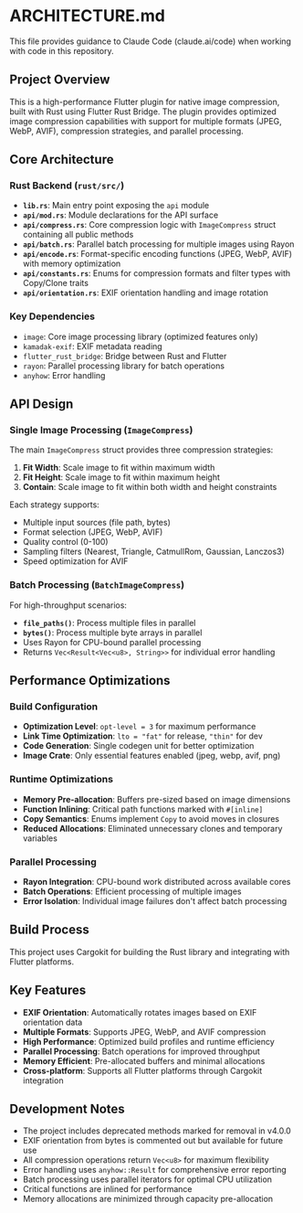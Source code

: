 # ARCHITECTURE.md

This file provides guidance to Claude Code (claude.ai/code) when working with code in this repository.

## Project Overview

This is a high-performance Flutter plugin for native image compression, built with Rust using Flutter Rust Bridge. The plugin provides optimized image compression capabilities with support for multiple formats (JPEG, WebP, AVIF), compression strategies, and parallel processing.

## Core Architecture

### Rust Backend (`rust/src/`)
- **`lib.rs`**: Main entry point exposing the `api` module
- **`api/mod.rs`**: Module declarations for the API surface
- **`api/compress.rs`**: Core compression logic with `ImageCompress` struct containing all public methods
- **`api/batch.rs`**: Parallel batch processing for multiple images using Rayon
- **`api/encode.rs`**: Format-specific encoding functions (JPEG, WebP, AVIF) with memory optimization
- **`api/constants.rs`**: Enums for compression formats and filter types with Copy/Clone traits
- **`api/orientation.rs`**: EXIF orientation handling and image rotation

### Key Dependencies
- `image`: Core image processing library (optimized features only)
- `kamadak-exif`: EXIF metadata reading
- `flutter_rust_bridge`: Bridge between Rust and Flutter
- `rayon`: Parallel processing library for batch operations
- `anyhow`: Error handling

## API Design

### Single Image Processing (`ImageCompress`)
The main `ImageCompress` struct provides three compression strategies:

1. **Fit Width**: Scale image to fit within maximum width
2. **Fit Height**: Scale image to fit within maximum height  
3. **Contain**: Scale image to fit within both width and height constraints

Each strategy supports:
- Multiple input sources (file path, bytes)
- Format selection (JPEG, WebP, AVIF)
- Quality control (0-100)
- Sampling filters (Nearest, Triangle, CatmullRom, Gaussian, Lanczos3)
- Speed optimization for AVIF

### Batch Processing (`BatchImageCompress`)
For high-throughput scenarios:
- **`file_paths()`**: Process multiple files in parallel
- **`bytes()`**: Process multiple byte arrays in parallel
- Uses Rayon for CPU-bound parallel processing
- Returns `Vec<Result<Vec<u8>, String>>` for individual error handling

## Performance Optimizations

### Build Configuration
- **Optimization Level**: `opt-level = 3` for maximum performance
- **Link Time Optimization**: `lto = "fat"` for release, `"thin"` for dev
- **Code Generation**: Single codegen unit for better optimization
- **Image Crate**: Only essential features enabled (jpeg, webp, avif, png)

### Runtime Optimizations
- **Memory Pre-allocation**: Buffers pre-sized based on image dimensions
- **Function Inlining**: Critical path functions marked with `#[inline]`
- **Copy Semantics**: Enums implement `Copy` to avoid moves in closures
- **Reduced Allocations**: Eliminated unnecessary clones and temporary variables

### Parallel Processing
- **Rayon Integration**: CPU-bound work distributed across available cores
- **Batch Operations**: Efficient processing of multiple images
- **Error Isolation**: Individual image failures don't affect batch processing

## Build Process

This project uses Cargokit for building the Rust library and integrating with Flutter platforms.

## Key Features

- **EXIF Orientation**: Automatically rotates images based on EXIF orientation data
- **Multiple Formats**: Supports JPEG, WebP, and AVIF compression
- **High Performance**: Optimized build profiles and runtime efficiency
- **Parallel Processing**: Batch operations for improved throughput
- **Memory Efficient**: Pre-allocated buffers and minimal allocations
- **Cross-platform**: Supports all Flutter platforms through Cargokit integration

## Development Notes

- The project includes deprecated methods marked for removal in v4.0.0
- EXIF orientation from bytes is commented out but available for future use
- All compression operations return `Vec<u8>` for maximum flexibility
- Error handling uses `anyhow::Result` for comprehensive error reporting
- Batch processing uses parallel iterators for optimal CPU utilization
- Critical functions are inlined for performance
- Memory allocations are minimized through capacity pre-allocation